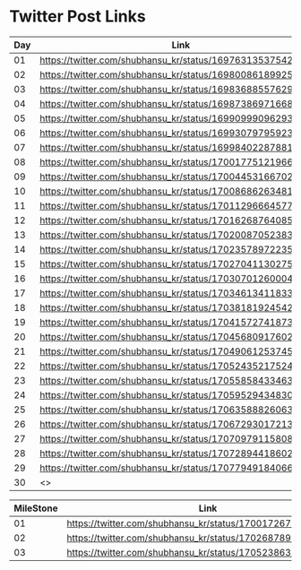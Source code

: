 # Twitter Post Links

| Day      | Link                                                          |
| -------- | --------------------------------------------------------------|
| 01       | <https://twitter.com/shubhansu_kr/status/1697631353754296679> |
| 02       | <https://twitter.com/shubhansu_kr/status/1698008618992533595> |
| 03       | <https://twitter.com/shubhansu_kr/status/1698368855762952460> |
| 04       | <https://twitter.com/shubhansu_kr/status/1698738697166893553> |
| 05       | <https://twitter.com/shubhansu_kr/status/1699099909629374851> |
| 06       | <https://twitter.com/shubhansu_kr/status/1699307979592335829> |
| 07       | <https://twitter.com/shubhansu_kr/status/1699840228788183164> |
| 08       | <https://twitter.com/shubhansu_kr/status/1700177512196645273> |
| 09       | <https://twitter.com/shubhansu_kr/status/1700445316670259251> |
| 10       | <https://twitter.com/shubhansu_kr/status/1700868626348155355> |
| 11       | <https://twitter.com/shubhansu_kr/status/1701129666457747510> |
| 12       | <https://twitter.com/shubhansu_kr/status/1701626876408561982> |
| 13       | <https://twitter.com/shubhansu_kr/status/1702008705238319316> |
| 14       | <https://twitter.com/shubhansu_kr/status/1702357897223507988> |
| 15       | <https://twitter.com/shubhansu_kr/status/1702704113027535036> |
| 16       | <https://twitter.com/shubhansu_kr/status/1703070126000447919> |
| 17       | <https://twitter.com/shubhansu_kr/status/1703461341183303929> |
| 18       | <https://twitter.com/shubhansu_kr/status/1703818192454295634> |
| 19       | <https://twitter.com/shubhansu_kr/status/1704157274187366615> |
| 20       | <https://twitter.com/shubhansu_kr/status/1704568091760288232> |
| 21       | <https://twitter.com/shubhansu_kr/status/1704906125374570620> |
| 22       | <https://twitter.com/shubhansu_kr/status/1705243521752481924> |
| 23       | <https://twitter.com/shubhansu_kr/status/1705585843346317465> |
| 24       | <https://twitter.com/shubhansu_kr/status/1705952943483097572> |
| 25       | <https://twitter.com/shubhansu_kr/status/1706358882606383564> |
| 26       | <https://twitter.com/shubhansu_kr/status/1706729301721350540> |
| 27       | <https://twitter.com/shubhansu_kr/status/1707097911580839971> |
| 28       | <https://twitter.com/shubhansu_kr/status/1707289441860227482> |
| 29       | <https://twitter.com/shubhansu_kr/status/1707794918406607277> |
| 30       | <> |

| MileStone | Link                                                          |
| --------- | ------------------------------------------------------------- |
| 01        | <https://twitter.com/shubhansu_kr/status/1700172676654903311> |
| 02        | <https://twitter.com/shubhansu_kr/status/1702687897542152240> |
| 03        | <https://twitter.com/shubhansu_kr/status/1705238636877234322> |
